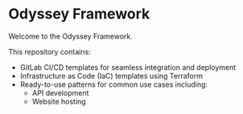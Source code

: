 # Odyssey Framework

Welcome to the Odyssey Framework.

This repository contains:
- GitLab CI/CD templates for seamless integration and deployment
- Infrastructure as Code (IaC) templates using Terraform
- Ready-to-use patterns for common use cases including:
  - API development
  - Website hosting